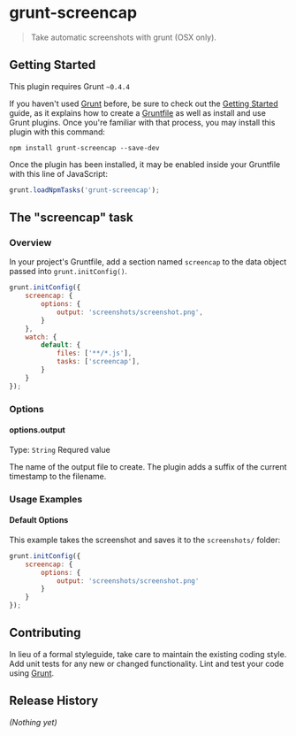 # grunt-screencap

> Take automatic screenshots with grunt (OSX only).

## Getting Started
This plugin requires Grunt `~0.4.4`

If you haven't used [Grunt](http://gruntjs.com/) before, be sure to check out the [Getting Started](http://gruntjs.com/getting-started) guide, as it explains how to create a [Gruntfile](http://gruntjs.com/sample-gruntfile) as well as install and use Grunt plugins. Once you're familiar with that process, you may install this plugin with this command:

```shell
npm install grunt-screencap --save-dev
```

Once the plugin has been installed, it may be enabled inside your Gruntfile with this line of JavaScript:

```js
grunt.loadNpmTasks('grunt-screencap');
```

## The "screencap" task

### Overview
In your project's Gruntfile, add a section named `screencap` to the data object passed into `grunt.initConfig()`.

```js
grunt.initConfig({
    screencap: {
        options: {
            output: 'screenshots/screenshot.png',
        }
    },
    watch: {
        default: {
            files: ['**/*.js'],
            tasks: ['screencap'],
        }
    }
});
```

### Options

#### options.output
Type: `String`
Requred value

The name of the output file to create. The plugin adds a suffix of the current
timestamp to the filename.

### Usage Examples

#### Default Options
This example takes the screenshot and saves it to the `screenshots/` folder:

```js
grunt.initConfig({
    screencap: {
        options: {
            output: 'screenshots/screenshot.png'
        }
    }
});
```

## Contributing
In lieu of a formal styleguide, take care to maintain the existing coding style. Add unit tests for any new or changed functionality. Lint and test your code using [Grunt](http://gruntjs.com/).

## Release History
_(Nothing yet)_
